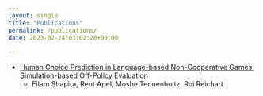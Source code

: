 ```yaml
---
layout: single
title: "Publications"
permalink: /publications/
date: 2023-02-24T03:02:20+00:00

---
```

- [Human Choice Prediction in Language-based Non-Cooperative Games: Simulation-based Off-Policy Evaluation](https://arxiv.org/abs/2305.10361)
  - Eilam Shapira, Reut Apel, Moshe Tennenholtz, Roi Reichart

